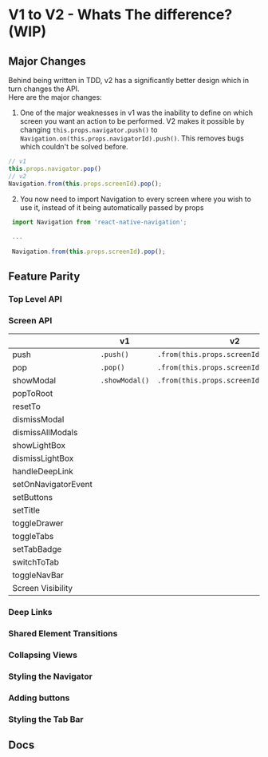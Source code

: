 # V1 to V2 - Whats The difference? (WIP)

## Major Changes
Behind being written in TDD, v2 has a significantly better design which in turn changes the API. <br>
Here are the major changes: 


1) One of the major weaknesses in v1 was the inability to define on which screen you want an action to be performed.
  V2 makes it possible by changing `this.props.navigator.push()` to `Navigation.on(this.props.navigatorId).push()`.
  This removes bugs which couldn't be solved before. 
 ```js
 // v1
 this.props.navigator.pop()
 // v2
 Navigation.from(this.props.screenId).pop();
```

2) You now need to import Navigation to every screen where you wish to use it, instead of it being automatically passed by props
```js
 import Navigation from 'react-native-navigation';
 
 ...
 
 Navigation.from(this.props.screenId).pop();
```




## Feature Parity 
### Top Level API

### Screen API

|                     | v1     | v2         |
|---------------------|--------|------------|
| push                |  `.push()`      |    `.from(this.props.screenId).push()`        |
| pop                 |  `.pop()`      |   `.from(this.props.screenId).pop()`         |
| showModal           |  `.showModal()`      |   `.from(this.props.screenId).showModal()`         |
| popToRoot           |        |            |
| resetTo             |        |            |
| dismissModal        |        |            |
| dismissAllModals    |        |            |
| showLightBox        |        |            |
| dismissLightBox     |        |            |
| handleDeepLink      |        |            |
| setOnNavigatorEvent |        |            |
| setButtons          |        |            |
| setTitle            |        |            |
| toggleDrawer        |        |            |
| toggleTabs          |        |            |
| setTabBadge         |        |            |
| switchToTab         |        |            |
| toggleNavBar        |        |            |
| Screen Visibility   |        |            |

### Deep Links

### Shared Element Transitions

### Collapsing Views

### Styling the Navigator 

### Adding buttons 

### Styling the Tab Bar
## Docs
